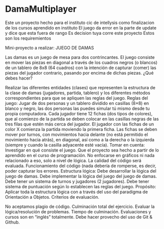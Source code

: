 # DamaMultiplayer
Este un proyecto hecho para el instituto cic de intellysis como finalizacion de los cursos aprendido en instituto El juego da error en la parte de update y dice que esta fuera de rango Es decision tuya corre este proyecto Estos son los requiremientos

Mini-proyecto a realizar: JUEGO DE DAMAS

Las damas es un juego de mesa para dos contrincantes. El juego consiste en mover las piezas en diagonal a través de los cuadros negros (o blancos) de un tablero de 8x8 (64 cuadros) con la intención de capturar (comer) las piezas del jugador contrario, pasando por encima de dichas piezas. ¿Qué debes hacer?

Realizar las diferentes entidades (clases) que representen la estructura de la clase de damas (jugadores, partida, tablero) y los diferentes métodos correspondientes para que se apliquen las reglas del juego. Reglas del juego:
Jugar de dos personas y un tablero dividido en casillas (8×8) en blanco y negro, las dos personas las puedes simular tú mismo desde tu propia computadora.
Cada jugador tiene 12 fichas (dos tipos de colores), que al comienzo de la partida se deben colocar en las casillas negras de las tres filas que estén más cerca del jugador.
El jugador con las fichas de un color X comienza la partida moviendo la primera ficha.
Las fichas se deben mover por turnos, con movimientos hacia delante (no está permitido el movimiento hacia atrás), en diagonal, así como a la derecha o la izquierda (siempre y cuando la casilla adyacente esté vacía). Tomar en cuenta:
Investigar en qué consiste el juego.
Que el proyecto sea hecho a partir de lo aprendido en el curso de programación.
No enfocarse en gráficos ni nada relacionado a eso, solo a nivel de lógica.
La calidad del código será evaluada.
Funcionamiento del código (nada debería de romperse, es decir, poder capturar los errores. Estructura lógica:
Debe desarrollar la lógica del juego de damas.
Debe implementar la lógica del juego del juego de damas.
Debe tener un sistema de turnos y jugadores (2 jugadores).
Debe tener sistema de puntuación según lo establecen las reglas del juego.
Propósito: Aplicar toda la estructura lógica con a través del uso del paradigma de Orientación a Objetos.
Criterios de evaluación.

No aceptamos plagio de código.
Culminación total del ejercicio.
Evaluar la lógica/resolución de problemas.
Tiempo de culminación.
Evaluaciones y cursos son en “inglés” totalmente.
Debe hacer provecho del uso de Git & Github.
